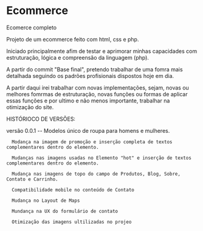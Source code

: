 # Ecommerce
Ecomerce completo

Projeto de um ecommerce feito com html, css e php.

Iniciado principalmente afim de testar e aprimorar minhas capacidades com estruturação, lógica e compreensão da linguagem (php).

A partir do commit "Base final", pretendo trabalhar de uma fomra mais detalhada seguindo os padrões profisionais dispostos hoje em dia.

A partir daqui irei trabalhar com novas implementações, sejam, novas ou melhores fomrmas de estruturação, novas funções ou formas de aplicar essas 
funções e por ultimo e não menos importante, trabalhar na otimização do site.

HISTÓRIOCO DE VERSÕES: 

  versão 0.0.1 --
      Modelos único de roupa para homens e mulheres.
      
      Modança na imagem de promoção e inserção completa de textos complementares dentro do elemento.
      
      Mudanças nas imagens usadas no Elemento "hot" e inserção de textos complementares dentro do elemento.
      
      Mudança nas imagens de topo do campo de Produtos, Blog, Sobre, Contato e Carrinho.
      
      Compatibilidade mobile no conteúdo de Contato
      
      Mudança no Layout de Maps
      
      Mundança na UX do formulário de contato
      
      Otimização das imagens ultilizadas no projeo 
